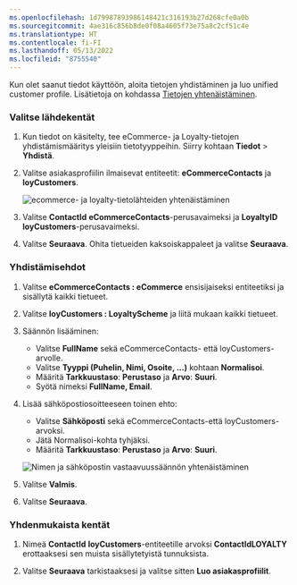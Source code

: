 ```yaml
---
ms.openlocfilehash: 1d79987893986148421c316193b27d268cfe0a0b
ms.sourcegitcommit: 4ae316c856b8de0f08a4605f73e75a8c2cf51c4e
ms.translationtype: HT
ms.contentlocale: fi-FI
ms.lasthandoff: 05/13/2022
ms.locfileid: "8755540"
---
```

Kun olet saanut tiedot käyttöön, aloita tietojen yhdistäminen ja luo unified customer profile. Lisätietoja on kohdassa [Tietojen yhtenäistäminen](../data-unification.md).

### <a name="select-source-fields"></a>Valitse lähdekentät

1. Kun tiedot on käsitelty, tee eCommerce- ja Loyalty-tietojen yhdistämismääritys yleisiin tietotyyppeihin. Siirry kohtaan **Tiedot** > **Yhdistä**.

1. Valitse asiakasprofiilin ilmaisevat entiteetit: **eCommerceContacts** ja **loyCustomers**.

   ![ecommerce- ja loyalty-tietolähteiden yhtenäistäminen](../media/unify-ecommerce-loyalty.png)

1. Valitse **ContactId** **eCommerceContacts**-perusavaimeksi ja **LoyaltyID** **loyCustomers**-perusavaimeksi.

1. Valitse **Seuraava**. Ohita tietueiden kaksoiskappaleet ja valitse **Seuraava**.

### <a name="match-conditions"></a>Yhdistämisehdot

1. Valitse **eCommerceContacts : eCommerce** ensisijaiseksi entiteetiksi ja sisällytä kaikki tietueet.

1. Valitse **loyCustomers : LoyaltyScheme** ja liitä mukaan kaikki tietueet.

1. Säännön lisääminen:
   - Valitse **FullName** sekä eCommerceContacts- että  loyCustomers-arvolle.
   - Valitse **Tyyppi (Puhelin, Nimi, Osoite, ...)** kohtaan **Normalisoi**.
   - Määritä **Tarkkuustaso**: **Perustaso** ja **Arvo**: **Suuri**.
   - Syötä nimeksi **FullName, Email**.

1. Lisää sähköpostiosoitteeseen toinen ehto:
   - Valitse **Sähköposti** sekä eCommerceContacts-että loyCustomers-arvoksi.
   - Jätä Normalisoi-kohta tyhjäksi.
   - Määritä **Tarkkuustaso**: **Perustaso** ja **Arvo**: **Suuri**.

   ![Nimen ja sähköpostin vastaavuussäännön yhtenäistäminen](../media/unify-match-rule.png)

1. Valitse **Valmis**.

1. Valitse **Seuraava**.

### <a name="unify-fields"></a>Yhdenmukaista kentät

1. Nimeä **ContactId** **loyCustomers**-entiteetille arvoksi **ContactIdLOYALTY** erottaaksesi sen muista sisällytetyistä tunnuksista.

1. Valitse **Seuraava** tarkistaaksesi ja valitse sitten **Luo asiakasprofiilit**.
